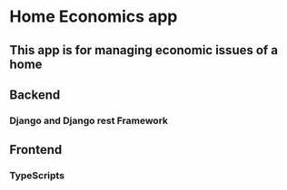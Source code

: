 # Home Economics app

## This app is for managing economic issues of a home

## Backend

### Django and Django rest Framework

## Frontend

### TypeScripts
